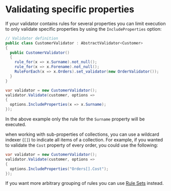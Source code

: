 # Validating specific properties

If your validator contains rules for several properties you can limit execution to only validate specific properties by using the `IncludeProperties` option:

```csharp
// Validator definition
public class CustomerValidator : AbstractValidator<Customer>
{
  public CustomerValidator()
  {
    rule_for(x => x.Surname).not_null();
    rule_for(x => x.Forename).not_null();
    RuleForEach(x => x.Orders).set_validator(new OrderValidator());
  }
}
```

```csharp
var validator = new CustomerValidator();
validator.Validate(customer, options => 
{
  options.IncludeProperties(x => x.Surname);
});
```

In the above example only the rule for the `Surname` property will be executed. 

when working with sub-properties of collections, you can use a wildcard indexer (`[]`) to indicate all items of a collection. For example, if you wanted to validate the `Cost` property of every order, you could use the following:

```csharp
var validator = new CustomerValidator();
validator.Validate(customer, options => 
{
  options.IncludeProperties("Orders[].Cost");
});
```

If you want more arbitrary grouping of rules you can use [Rule Sets](rulesets) instead. 
